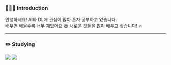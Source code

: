 ### 👨🏻‍💻 Introduction
안녕하세요! AI와 DL에 관심이 많아 혼자 공부하고 있습니다.  
배우면 배울수록 너무 재밌어요 😆 새로운 것들을 많이 배우고 싶습니다! 🔥     

   
---

### ✏️ Studying 
<img src="https://img.shields.io/badge/Python-3776AB?style=for-the-badge&logo=python&logoColor=white"/> <img src="https://img.shields.io/badge/PyTorch-EE4C2C?style=for-the-badge&logo=pytorch&logoColor=white"/>


<!--
**jungnerd/Jungnerd** is a ✨ _special_ ✨ repository because its `README.md` (this file) appears on your GitHub profile.

Here are some ideas to get you started:

- 🔭 I’m currently working on ...
- 🌱 I’m currently learning ...
- 👯 I’m looking to collaborate on ...
- 🤔 I’m looking for help with ...
- 💬 Ask me about ...
- 📫 How to reach me: ...
- 😄 Pronouns: ...
- ⚡ Fun fact: ...
-->
